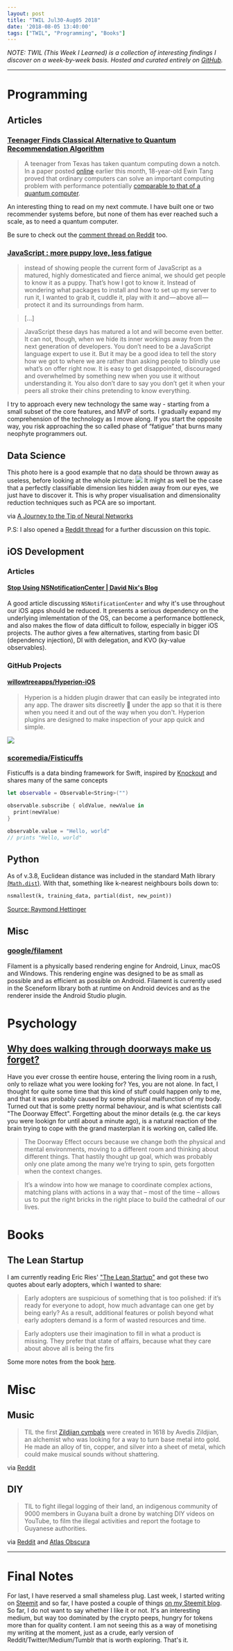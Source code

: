 ```yaml
---
layout: post
title: "TWIL Jul30-Aug05 2018"
date: '2018-08-05 13:40:00'
tags: ["TWIL", "Programming", "Books"]
---
```


_NOTE: TWIL (This Week I Learned) is a collection of interesting findings I discover on a week-by-week basis. Hosted and curated entirely on [GitHub](https://github.com/preslavrachev/twil)._

---

# Programming
## Articles
### [Teenager Finds Classical Alternative to Quantum Recommendation Algorithm](https://www.quantamagazine.org/teenager-finds-classical-alternative-to-quantum-recommendation-algorithm-20180731/)
> A teenager from Texas has taken quantum computing down a notch. In a paper posted [online](https://arxiv.org/abs/1807.04271) earlier this month, 18-year-old Ewin Tang proved that ordinary computers can solve an important computing problem with performance potentially [comparable to that of a quantum computer](https://www.quantamagazine.org/quantum-computers-struggle-against-classical-algorithms-20180201/).

An interesting thing to read on my next commute. I have built one or two recommender systems before, but none of them has ever reached such a scale, as to need a quantum computer. 

Be sure to check out the [comment thread on Reddit](https://www.reddit.com/r/programming/comments/93tpbn/18yearold_ewin_tang_has_proven_that_classical/) too.

### [JavaScript : more puppy love, less fatigue](https://christianheilmann.com/2018/07/30/javascript-more-puppy-love-less-fatigue/)
> instead of showing people the current form of JavaScript as a matured, highly domesticated and fierce animal, we should get people to know it as a puppy. That’s how I got to know it. Instead of wondering what packages to install and how to set up my server to run it, I wanted to grab it, cuddle it, play with it and — above all — protect it and its surroundings from harm. 

> [...]

> JavaScript these days has matured a lot and will become even better. It can not, though, when we hide its inner workings away from the next generation of developers. You don’t need to be a JavaScript language expert to use it. But it may be a good idea to tell the story how we got to where we are rather than asking people to blindly use what’s on offer right now. It is easy to get disappointed, discouraged and overwhelmed by something new when you use it without understanding it. You also don’t dare to say you don’t get it when your peers all stroke their chins pretending to know everything.

I try to approach every new technology the same way - starting from a small subset of the core features, and MVP of sorts. I gradually expand my comprehension of the technology as I move along. If you start the opposite way, you risk approaching the so called phase of “fatigue” that burns many neophyte programmers out.

## Data Science
This photo here is a good example that no data should be thrown away as useless, before looking at the whole picture:
![](https://i.redd.it/t3nr9mlmpod11.png)
It might as well be the case that a perfectly classifiable dimension lies hidden away from our eyes, we just have to discover it. This is why proper visualisation and dimensionality reduction techniques such as PCA are so important.

via [A Journey to the Tip of Neural Networks](https://kyso.io/Don/a-journey-to-the-tip-of-neural-networks)

P.S: I also opened a [Reddit thread](https://www.reddit.com/r/learnmachinelearning/comments/93zez7/before_you_claim_that_your_data_is_not_worth/) for a further discussion on this topic.

## iOS Development
### Articles
#### [Stop Using NSNotificationCenter | David Nix's Blog](https://davidnix.io/post/stop-using-nsnotificationcenter/)
A good article discussing `NSNotificationCenter` and why it's use throughout our iOS apps should be reduced. It presents a serious dependency on the underlying imlementation of the OS, can become a performance bottleneck, and also makes the flow of data difficult to follow, especially in bigger iOS projects. The author gives a few alternatives, starting from basic DI (dependency injection), DI with delegation, and KVO (ky-value observables). 

### GitHub Projects
#### [willowtreeapps/Hyperion-iOS](https://github.com/willowtreeapps/Hyperion-iOS)
> Hyperion is a hidden plugin drawer that can easily be integrated into any app. The drawer sits discreetly 🙊 under the app so that it is there when you need it and out of the way when you don't. Hyperion plugins are designed to make inspection of your app quick and simple.

![](https://camo.githubusercontent.com/8cb3bb1c3e575c5f2c9e93bca3958e315f874d4d/68747470733a2f2f6d656469612e67697068792e636f6d2f6d656469612f6c344570324a4a32374f6e674b4f726d4d2f67697068792e676966)

### [scoremedia/Fisticuffs](https://github.com/scoremedia/Fisticuffs)
Fisticuffs is a data binding framework for Swift, inspired by [Knockout](http://knockoutjs.com) and shares many of the same concepts
```swift
let observable = Observable<String>("")

observable.subscribe { oldValue, newValue in
  print(newValue)
}

observable.value = "Hello, world"
// prints "Hello, world"
```

## Python
As of v.3.8, Euclidean distance was included in the standard Math library [(`Math.dist`)](https://docs.python.org/3.8/library/math.html#math.dist). With that, something like k-nearest neighbours boils down to:

```python
nsmallest(k, training_data, partial(dist, new_point))
```

[Source: Raymond Hettinger](https://twitter.com/raymondh/status/1025252216985346048)

## Misc
### [google/filament](https://github.com/google/filament)
Filament is a physically based rendering engine for Android, Linux, macOS and Windows. This rendering engine was designed to be as small as possible and as efficient as possible on Android. Filament is currently used in the Sceneform library both at runtime on Android devices and as the renderer inside the Android Studio plugin.

# Psychology
## [Why does walking through doorways make us forget?](http://www.bbc.com/future/story/20160307-why-does-walking-through-doorways-make-us-forget)
Have you ever crosse th eentire house, entering the living room in a rush, only to reliaze what you were looking for? Yes, you are not alone. In fact, I thought for quite some time that this kind of stuff could happen only to me, and that it was probably caused by some physical malfunction of my body. Turned out that is some pretty normal behaviour, and is what scientists call "The Doorway Effect". Forgetting about the minor details (e.g. the car keys you were lookign for until about a minute ago), is a natural reaction of the brain trying to cope with the grand masterplan it is working on, called life.

> The Doorway Effect occurs because we change both the physical and mental environments, moving to a different room and thinking about different things. That hastily thought up goal, which was probably only one plate among the many we’re trying to spin, gets forgotten when the context changes.

> It’s a window into how we manage to coordinate complex actions, matching plans with actions in a way that – most of the time – allows us to put the right bricks in the right place to build the cathedral of our lives.

# Books
## The Lean Startup
I am currently reading Eric Ries' ["The Lean Startup"](https://amzn.to/2vefp67) and got these two quotes about early adopters, which I wanted to share:
> Early adopters are suspicious of something that is too polished: if it’s ready for everyone to adopt, how much advantage can one get by being early? As a result, additional features or polish beyond what early adopters demand is a form of wasted resources and time.

> Early adopters use their imagination to fill in what a product is missing. They prefer that state of affairs, because what they care about above all is being the firs

Some more notes from the book [here](https://sivers.org/book/LeanStartup).

# Misc
## Music
> TIL the first [Zildjian cymbals](https://en.wikipedia.org/wiki/Avedis_Zildjian_Company) were created in 1618 by Avedis Zildjian, an alchemist who was looking for a way to turn base metal into gold. He made an alloy of tin, copper, and silver into a sheet of metal, which could make musical sounds without shattering.

via [Reddit](https://www.reddit.com/r/todayilearned/comments/94fvfs/til_the_first_zildjian_cymbals_were_created_in/)

## DIY
> TIL to fight illegal logging of their land, an indigenous community of 9000 members in Guyana built a drone by watching DIY videos on YouTube, to film the illegal activities and report the footage to Guyanese authorities.

via [Reddit](https://www.reddit.com/r/todayilearned/comments/949qyy/til_to_fight_illegal_logging_of_their_land_an/) and [Atlas Obscura](https://www.atlasobscura.com/articles/how-a-tribe-is-fighting-off-loggers-with-a-drone-they-built-watching-youtube)

---

# Final Notes
For last, I have reserved a small shameless plug. Last week, I started writing on [Steemit](https://steemit.com) and so far, I have posted a couple of things [on my Steemit blog](https://steemit.com/@preslavrachev). So far, I do not want to say whether I like it or not. It's an interesting medium, but way too dominated by the crypto peeps, hungry for tokens more than for quality content. I am not seeing this as a way of monetising my writing at the moment, just as a crude, early version of Reddit/Twitter/Medium/Tumblr that is worth exploring. That's it.
